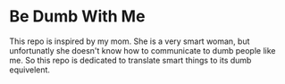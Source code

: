# Be Dumb With Me
This repo is inspired by my mom. She is a very smart woman, but unfortunatly she doesn't know how to communicate to dumb people like me. So this repo is dedicated to translate smart things to its dumb equivelent.
